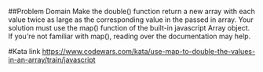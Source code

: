 ##Problem Domain
Make the double() function return a new array with each value twice as large as the corresponding value in the passed in array. Your solution must use the map() function of the built-in javascript Array object. If you're not familiar with map(), reading over the documentation may help.

#Kata link
https://www.codewars.com/kata/use-map-to-double-the-values-in-an-array/train/javascript